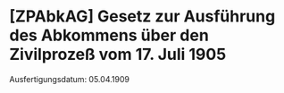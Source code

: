 # [ZPAbkAG] Gesetz zur Ausführung des Abkommens über den Zivilprozeß vom 17. Juli 1905

Ausfertigungsdatum: 05.04.1909

 